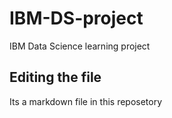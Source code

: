 # IBM-DS-project
IBM Data Science learning project

## Editing the file

Its a markdown file in this reposetory
